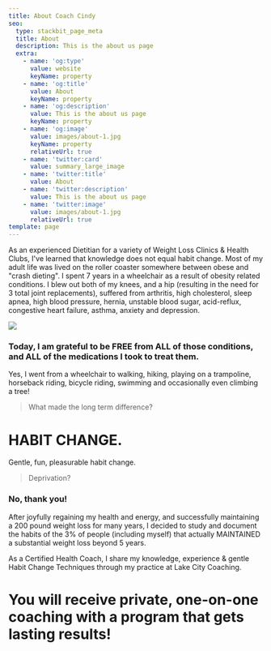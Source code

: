 ```yaml
---
title: About Coach Cindy
seo:
  type: stackbit_page_meta
  title: About
  description: This is the about us page
  extra:
    - name: 'og:type'
      value: website
      keyName: property
    - name: 'og:title'
      value: About
      keyName: property
    - name: 'og:description'
      value: This is the about us page
      keyName: property
    - name: 'og:image'
      value: images/about-1.jpg
      keyName: property
      relativeUrl: true
    - name: 'twitter:card'
      value: summary_large_image
    - name: 'twitter:title'
      value: About
    - name: 'twitter:description'
      value: This is the about us page
    - name: 'twitter:image'
      value: images/about-1.jpg
      relativeUrl: true
template: page
---
```

As an experienced Dietitian for a variety of Weight Loss Clinics & Health Clubs, I've learned that knowledge does not equal habit change.
Most of my adult life was lived on the roller coaster somewhere between obese and "crash dieting". I spent 7 years in a wheelchair as a result of obesity related conditions. I blew out both of my knees, and a hip (resulting in the need for 3 total joint replacements), suffered from arthritis, high cholesterol, sleep apnea, high blood pressure, hernia, unstable blood sugar, acid-reflux, congestive heart failure, asthma, anxiety and depression.

![](/\_static/app-assets/Screenshot%202021-06-28%2011.26.03%20AM.png)

### Today, I am grateful to be FREE from ALL of those conditions, and ALL of the medications I took to treat them.

Yes, I went from a wheelchair to walking, hiking, playing on a trampoline, horseback riding, bicycle riding, swimming and occasionally even climbing a tree!

> What made the long term difference?

# &#xA;HABIT CHANGE.

Gentle, fun, pleasurable habit change.

> Deprivation?

### &#xA;No, thank you!

After joyfully regaining my health and energy, and successfully maintaining a 200 pound weight loss for many years, I decided to study and document the habits of the 3% of people (including myself) that actually MAINTAINED a substantial weight loss beyond 5 years.

As a Certified Health Coach, I share my knowledge, experience & gentle Habit Change Techniques through my practice at Lake City Coaching.

# &#xA;You will receive private, one-on-one coaching with a program that gets lasting results!
